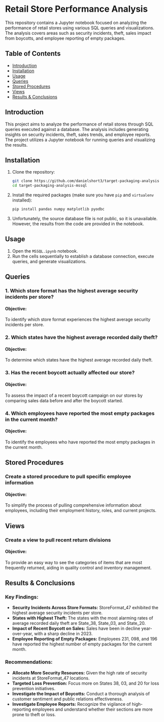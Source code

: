 # Retail Store Performance Analysis

This repository contains a Jupyter notebook focused on analyzing the performance of retail stores using various SQL queries and visualizations. The analysis covers areas such as security incidents, theft, sales impact from boycotts, and employee reporting of empty packages.

## Table of Contents

- [Introduction](#introduction)
- [Installation](#installation)
- [Usage](#usage)
- [Queries](#queries)
- [Stored Procedures](#stored-procedures)
- [Views](#views)
- [Results & Conclusions](#results--conclusions)

## Introduction

This project aims to analyze the performance of retail stores through SQL queries executed against a database. The analysis includes generating insights on security incidents, theft, sales trends, and employee reports. The project utilizes a Jupyter notebook for running queries and visualizing the results.

## Installation

1. Clone the repository:
    ```bash
    git clone https://github.com/danielshort3/target-packaging-analysis-mssql.git
    cd target-packaging-analysis-mssql
    ```

2. Install the required packages (make sure you have `pip` and `virtualenv` installed):
    ```bash
    pip install pandas numpy matplotlib pyodbc
    ```

3. Unfortunately, the source database file is not public, so it is unavailable. However, the results from the code are provided in the notebook.

## Usage

1. Open the `MSSQL.ipynb` notebook.
2. Run the cells sequentially to establish a database connection, execute queries, and generate visualizations.

## Queries

### 1. Which store format has the highest average security incidents per store?

#### Objective:
To identify which store format experiences the highest average security incidents per store.

### 2. Which states have the highest average recorded daily theft?

#### Objective:
To determine which states have the highest average recorded daily theft.

### 3. Has the recent boycott actually affected our store?

#### Objective:
To assess the impact of a recent boycott campaign on our stores by comparing sales data before and after the boycott started.

### 4. Which employees have reported the most empty packages in the current month?

#### Objective:
To identify the employees who have reported the most empty packages in the current month.

## Stored Procedures

### Create a stored procedure to pull specific employee information

#### Objective:
To simplify the process of pulling comprehensive information about employees, including their employment history, roles, and current projects.

## Views

### Create a view to pull recent return divisions

#### Objective:
To provide an easy way to see the categories of items that are most frequently returned, aiding in quality control and inventory management.

## Results & Conclusions

### Key Findings:
- **Security Incidents Across Store Formats:** StoreFormat_47 exhibited the highest average security incidents per store.
- **States with Highest Theft:** The states with the most alarming rates of average recorded daily theft are State_38, State_03, and State_20.
- **Impact of Recent Boycott on Sales:** Sales have been in decline year-over-year, with a sharp decline in 2023.
- **Employee Reporting of Empty Packages:** Employees 231, 098, and 196 have reported the highest number of empty packages for the current month.

### Recommendations:
- **Allocate More Security Resources:** Given the high rate of security incidents at StoreFormat_47 locations.
- **Targeted Loss Prevention:** Focus more on States 38, 03, and 20 for loss prevention initiatives.
- **Investigate the Impact of Boycotts:** Conduct a thorough analysis of customer sentiment and public relations effectiveness.
- **Investigate Employee Reports:** Recognize the vigilance of high-reporting employees and understand whether their sections are more prone to theft or loss.

